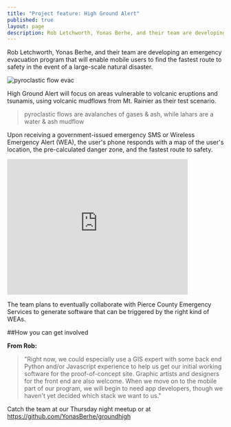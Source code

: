 ```yaml
---
title: "Project feature: High Ground Alert"
published: true
layout: page
description: Rob Letchworth, Yonas Berhe, and their team are developing an emergency evacuation program that will enable mobile users to find the fastest route to safety in the event of a large-scale natural disaster.
---
```

Rob Letchworth, Yonas Berhe, and their team are developing an emergency evacuation program that will enable mobile users to find the fastest route to safety in the event of a large-scale natural disaster.

![pyroclastic flow evac](http://i1383.photobucket.com/albums/ah286/stinaseattle/Disaster%20evacuation_zps8ftlyduc.jpg) 

High Ground Alert will focus on areas vulnerable to volcanic eruptions and tsunamis, using volcanic mudflows from Mt. Rainier as their test scenario.

<blockquote>pyroclastic flows are avalanches of gases & ash, while lahars are a water & ash mudflow</blockquote>

Upon receiving a government-issued emergency SMS or Wireless Emergency Alert (WEA), the user's phone responds with a map of the user's location, the pre-calculated danger zone, and the fastest route to safety.

<iframe width="420" height="315" src="https://www.youtube.com/embed/kznwnpNTB6k" frameborder="0" allowfullscreen></iframe>

The team plans to eventually collaborate with Pierce County Emergency Services to generate software that can be triggered by the right kind of WEAs.

##How you can get involved

<b>From Rob:</b>
<blockquote>"Right now, we could especially use a GIS expert with some back end Python and/or Javascript experience to help us get our initial working software for the proof-of-concept site.  Graphic artists and designers for the front end are also welcome.  When we move on to the mobile part of our program, we will begin to need app developers, though we haven't yet decided which stack we want to us."</blockquote>

Catch the team at our Thursday night meetup or at https://github.com/YonasBerhe/groundhigh
